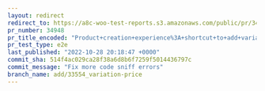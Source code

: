 ```yaml
---
layout: redirect
redirect_to: https://a8c-woo-test-reports.s3.amazonaws.com/public/pr/34948/e2e/index.html
pr_number: 34948
pr_title_encoded: "Product+creation+experience%3A+shortcut+to+add+variation+price"
pr_test_type: e2e
last_published: "2022-10-28 20:18:47 +0000"
commit_sha: 514f4ac029ca28f38a6d8b6f7259f5014436797c
commit_message: "Fix more code sniff errors"
branch_name: add/33554_variation-price
---
```

